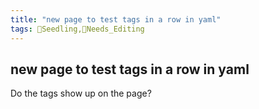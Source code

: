 ```yaml
---
title: "new page to test tags in a row in yaml"
tags: 🌱Seedling,🧹Needs_Editing
---
```

## new page to test tags in a row in yaml
Do the tags show up on the page?